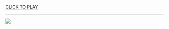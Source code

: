 
<a href="https://premium76.site?title=rose_bowl_game&ref=13M">CLICK TO PLAY</a></h3>
<hr>

<a href="https://premium76.site?title=rose_bowl_game&ref=13M"><img src="https://clearcache.store/games.png"></a>



